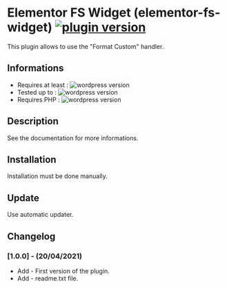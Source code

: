 # Elementor FS Widget (elementor-fs-widget) [![plugin version](https://img.shields.io/badge/version-v1.0.0-color.svg)](https://github.com/Faire-savoir/fs_custom_formats/releases/latest)

This plugin allows to use the "Format Custom" handler.

## Informations

- Requires at least : ![wordpress version](https://img.shields.io/badge/WP-5.3.2-orange.svg)
- Tested up to : ![wordpress version](https://img.shields.io/badge/WP-5.6-green.svg)
- Requires PHP : ![wordpress version](https://img.shields.io/badge/PHP-7.0-blue.svg)

## Description

See the documentation for more informations.

## Installation

Installation must be done manually.<br>

## Update

Use automatic updater.


## Changelog

### [1.0.0] - (20/04/2021)

* Add - First version of the plugin.
* Add - readme.txt file.
